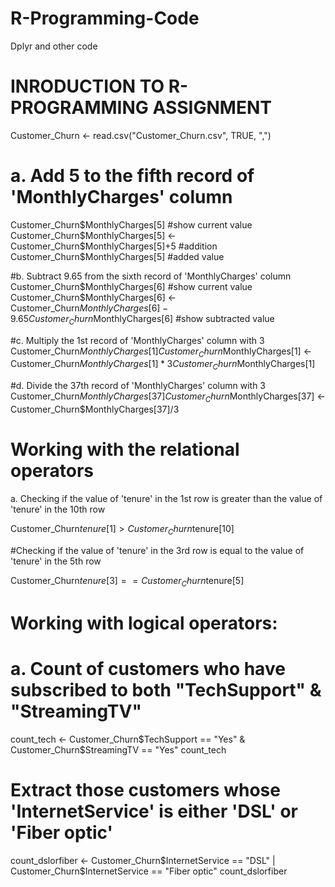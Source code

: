 # R-Programming-Code
Dplyr and other code
# INRODUCTION TO R-PROGRAMMING ASSIGNMENT
Customer_Churn <- read.csv("Customer_Churn.csv", TRUE, ",")

# a.	Add 5 to the fifth record of 'MonthlyCharges' column

Customer_Churn$MonthlyCharges[5]  #show current value
Customer_Churn$MonthlyCharges[5] <- Customer_Churn$MonthlyCharges[5]+5  #addition
Customer_Churn$MonthlyCharges[5]    #added value

#b.	Subtract 9.65 from the sixth record of 'MonthlyCharges' column
Customer_Churn$MonthlyCharges[6]  #show current value
Customer_Churn$MonthlyCharges[6] <- Customer_Churn$MonthlyCharges[6] - 9.65
Customer_Churn$MonthlyCharges[6]  #show subtracted value

#c.	Multiply the 1st record of 'MonthlyCharges' column with 3
Customer_Churn$MonthlyCharges[1]
Customer_Churn$MonthlyCharges[1] <- Customer_Churn$MonthlyCharges[1] * 3
Customer_Churn$MonthlyCharges[1]

#d.	Divide the 37th record of 'MonthlyCharges' column with 3
Customer_Churn$MonthlyCharges[37]
Customer_Churn$MonthlyCharges[37] <- Customer_Churn$MonthlyCharges[37]/3

# Working with the relational operators
a.	Checking if the value of 'tenure' in the 1st row is greater than the value of 'tenure' in the 10th row

Customer_Churn$tenure[1] > Customer_Churn$tenure[10]

#Checking if the value of 'tenure' in the 3rd row is equal to the value of 'tenure' in the 5th row

Customer_Churn$tenure[3] == Customer_Churn$tenure[5]


# Working with logical operators:
# a.	Count of customers who have subscribed to both "TechSupport" & "StreamingTV"
count_tech <- Customer_Churn$TechSupport == "Yes" & Customer_Churn$StreamingTV == "Yes"
count_tech

# Extract those customers whose 'InternetService' is either 'DSL' or 'Fiber optic'

count_dslorfiber <- Customer_Churn$InternetService == "DSL" | 
                    Customer_Churn$InternetService == "Fiber optic"
count_dslorfiber



